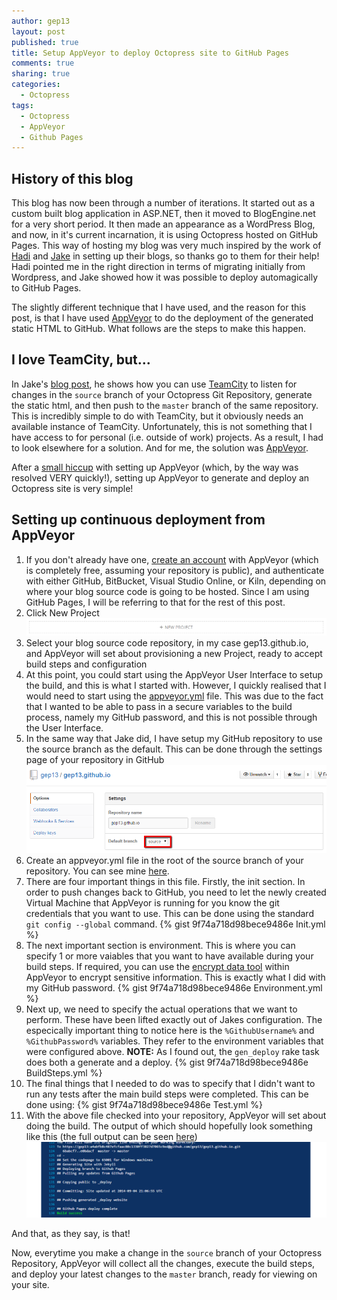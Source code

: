 ```yaml
---
author: gep13
layout: post
published: true
title: Setup AppVeyor to deploy Octopress site to GitHub Pages
comments: true
sharing: true
categories: 
  - Octopress
tags: 
  - Octopress
  - AppVeyor
  - Github Pages
---
```


## History of this blog

This blog has now been through a number of iterations.  It started out as a custom built blog application in ASP.NET, then it moved to BlogEngine.net for a very short period.  It then made an appearance as a WordPress Blog, and now, in it's current incarnation, it is using Octopress hosted on GitHub Pages.  This way of hosting my blog was very much inspired by the work of [Hadi](http://hadihariri.com/2013/12/24/migrating-from-wordpress-to-jekyll/) and [Jake](http://jake.ginnivan.net/blog/2014/06/10/low-friction-octopress-github-pages-setup/) in setting up their blogs, so thanks go to them for their help!  Hadi pointed me in the right direction in terms of migrating initially from Wordpress, and Jake showed how it was possible to deploy automagically to GitHub Pages.

The slightly different technique that I have used, and the reason for this post, is that I have used [AppVeyor](http://www.appveyor.com/) to do the deployment of the generated static HTML to GitHub.  What follows are the steps to make this happen.

<!--more-->

## I love TeamCity, but...

In Jake's [blog post](http://jake.ginnivan.net/blog/2014/06/10/low-friction-octopress-github-pages-setup/), he shows how you can use [TeamCity](http://www.jetbrains.com/teamcity/) to listen for changes in the ```source``` branch of your Octopress Git Repository, generate the static html, and then push to the ```master``` branch of the same repository.  This is incredibly simple to do with TeamCity, but it obviously needs an available instance of TeamCity.  Unfortunately, this is not something that I have access to for personal (i.e. outside of work) projects.  As a result, I had to look elsewhere for a solution.  And for me, the solution was [AppVeyor](http://www.appveyor.com/).

After a [small hiccup](http://help.appveyor.com/discussions/questions/491-use-appveyor-to-deploy-changes-to-octopress-blog) with setting up AppVeyor (which, by the way was resolved VERY quickly!), setting up AppVeyor to generate and deploy an Octopress site is very simple!

## Setting up continuous deployment from AppVeyor
1. If you don't already have one, [create an account](https://ci.appveyor.com/signup/free) with AppVeyor (which is completely free, assuming your repository is public), and authenticate with either GitHub, BitBucket, Visual Studio Online, or Kiln, depending on where your blog source code is going to be hosted.  Since I am using GitHub Pages, I will be referring to that for the rest of this post.
2. Click New Project
![Click New Project](/assets/posts/2014-09-05-setup-appveyor-to-deploy-octopress-site-to-github-pages/NewProject.png)
3. Select your blog source code repository, in my case gep13.github.io, and AppVeyor will set about provisioning a new Project, ready to accept build steps and configuration
4. At this point, you could start using the AppVeyor User Interface to setup the build, and this is what I started with.  However, I quickly realised that I would need to start using the [appveyor.yml](http://www.appveyor.com/docs/appveyor-yml) file.  This was due to the fact that I wanted to be able to pass in a secure variables to the build process, namely my GitHub password, and this is not possible through the User Interface.
5. In the same way that Jake did, I have setup my GitHub repository to use the source branch as the default.  This can be done through the settings page of your repository in GitHub
![Set source branch as default in GitHub](/assets/posts/2014-09-05-setup-appveyor-to-deploy-octopress-site-to-github-pages/DefaultSourceBranch.png)
6. Create an appveyor.yml file in the root of the source branch of your repository.  You can see mine [here](https://github.com/gep13/gep13.github.io/blob/source/appveyor.yml).
7. There are four important things in this file.  Firstly, the init section.  In order to push changes back to GitHub, you need to let the newly created Virtual Machine that AppVeyor is running for you know the git credentials that you want to use.  This can be done using the standard ```git config --global``` command.
{% gist 9f74a718d98bece9486e Init.yml %}
8. The next important section is environment.  This is where you can specify 1 or more vaiables that you want to have available during your build steps.  If required, you can use the [encrypt data tool](https://ci.appveyor.com/tools/encrypt) within AppVeyor to encrypt sensitive information.  This is exactly what I did with my GitHub password.
{% gist 9f74a718d98bece9486e Environment.yml %}
9. Next up, we need to specify the actual operations that we want to perform.  These have been lifted exactly out of Jakes configuration.  The especically important thing to notice here is the ```%GithubUsername%``` and ```%GithubPassword%``` variables.  They refer to the environment variables that were configured above. **NOTE:**  As I found out, the ```gen_deploy``` rake task does both a generate and a deploy.
{% gist 9f74a718d98bece9486e BuildSteps.yml %}
10. The final things that I needed to do was to specify that I didn't want to run any tests after the main build steps were completed.  This can be done using:
{% gist 9f74a718d98bece9486e Test.yml %}
11. With the above file checked into your repository, AppVeyor will set about doing the build.  The output of which should hopefully look something like this (the full output can be seen [here](https://ci.appveyor.com/project/GaryEwanPark/gep13-github-io/build/1.0.22))
![Successful AppVeyor Build](/assets/posts/2014-09-05-setup-appveyor-to-deploy-octopress-site-to-github-pages/SuccessfulBuild.png)

And that, as they say, is that!

Now, everytime you make a change in the ```source``` branch of your Octopress Repository, AppVeyor will collect all the changes, execute the build steps, and deploy your latest changes to the ```master``` branch, ready for viewing on your site.

